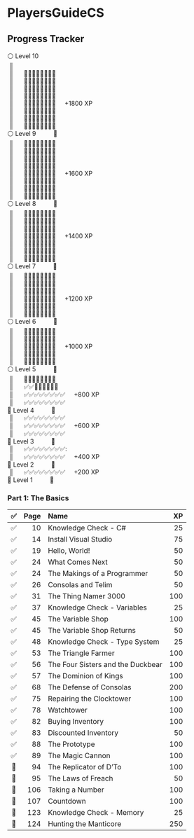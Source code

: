# PlayersGuideCS

## Progress Tracker

:white_circle: Level 10 <br/>
&nbsp;║<br/>
&nbsp;║&nbsp;&nbsp;&nbsp;&nbsp;&nbsp; :black_square_button::black_square_button::black_square_button::black_square_button::black_square_button::black_square_button::black_square_button::black_square_button: &nbsp;&nbsp;&nbsp; <br/>
&nbsp;║&nbsp;&nbsp;&nbsp;&nbsp;&nbsp; :black_square_button::black_square_button::black_square_button::black_square_button::black_square_button::black_square_button::black_square_button::black_square_button: &nbsp;&nbsp;&nbsp; <br/>
&nbsp;║&nbsp;&nbsp;&nbsp;&nbsp;&nbsp; :black_square_button::black_square_button::black_square_button::black_square_button::black_square_button::black_square_button::black_square_button::black_square_button: &nbsp;&nbsp;&nbsp; <br/>
&nbsp;║&nbsp;&nbsp;&nbsp;&nbsp;&nbsp; :black_square_button::black_square_button::black_square_button::black_square_button::black_square_button::black_square_button::black_square_button::black_square_button: &nbsp;&nbsp;&nbsp; <br/>
&nbsp;║&nbsp;&nbsp;&nbsp;&nbsp;&nbsp; :black_square_button::black_square_button::black_square_button::black_square_button::black_square_button::black_square_button::black_square_button::black_square_button: &nbsp;&nbsp;&nbsp; +1800 XP<br/>
&nbsp;║&nbsp;&nbsp;&nbsp;&nbsp;&nbsp; :black_square_button::black_square_button::black_square_button::black_square_button::black_square_button::black_square_button::black_square_button::black_square_button: &nbsp;&nbsp;&nbsp; <br/>
&nbsp;║&nbsp;&nbsp;&nbsp;&nbsp;&nbsp; :black_square_button::black_square_button::black_square_button::black_square_button::black_square_button::black_square_button::black_square_button::black_square_button: &nbsp;&nbsp;&nbsp; <br/>
&nbsp;║&nbsp;&nbsp;&nbsp;&nbsp;&nbsp; :black_square_button::black_square_button::black_square_button::black_square_button::black_square_button::black_square_button::black_square_button::black_square_button: &nbsp;&nbsp;&nbsp; <br/>
:white_circle: Level 9 &nbsp;&nbsp;&nbsp;&nbsp;&nbsp;&nbsp;&nbsp;&nbsp; :small_red_triangle: &nbsp;&nbsp;&nbsp;&nbsp;&nbsp;&nbsp; <br/>
&nbsp;║&nbsp;&nbsp;&nbsp;&nbsp;&nbsp; :black_square_button::black_square_button::black_square_button::black_square_button::black_square_button::black_square_button::black_square_button::black_square_button: &nbsp;&nbsp;&nbsp; <br/>
&nbsp;║&nbsp;&nbsp;&nbsp;&nbsp;&nbsp; :black_square_button::black_square_button::black_square_button::black_square_button::black_square_button::black_square_button::black_square_button::black_square_button: &nbsp;&nbsp;&nbsp; <br/>
&nbsp;║&nbsp;&nbsp;&nbsp;&nbsp;&nbsp; :black_square_button::black_square_button::black_square_button::black_square_button::black_square_button::black_square_button::black_square_button::black_square_button: &nbsp;&nbsp;&nbsp; <br/>
&nbsp;║&nbsp;&nbsp;&nbsp;&nbsp;&nbsp; :black_square_button::black_square_button::black_square_button::black_square_button::black_square_button::black_square_button::black_square_button::black_square_button: &nbsp;&nbsp;&nbsp; <br/>
&nbsp;║&nbsp;&nbsp;&nbsp;&nbsp;&nbsp; :black_square_button::black_square_button::black_square_button::black_square_button::black_square_button::black_square_button::black_square_button::black_square_button: &nbsp;&nbsp;&nbsp; +1600 XP<br/>
&nbsp;║&nbsp;&nbsp;&nbsp;&nbsp;&nbsp; :black_square_button::black_square_button::black_square_button::black_square_button::black_square_button::black_square_button::black_square_button::black_square_button: &nbsp;&nbsp;&nbsp; <br/>
&nbsp;║&nbsp;&nbsp;&nbsp;&nbsp;&nbsp; :black_square_button::black_square_button::black_square_button::black_square_button::black_square_button::black_square_button::black_square_button::black_square_button: &nbsp;&nbsp;&nbsp; <br/>
&nbsp;║&nbsp;&nbsp;&nbsp;&nbsp;&nbsp; :black_square_button::black_square_button::black_square_button::black_square_button::black_square_button::black_square_button::black_square_button::black_square_button: &nbsp;&nbsp;&nbsp; <br/>
:white_circle: Level 8 &nbsp;&nbsp;&nbsp;&nbsp;&nbsp;&nbsp;&nbsp;&nbsp; :small_red_triangle: &nbsp;&nbsp;&nbsp;&nbsp;&nbsp;&nbsp; <br/>
&nbsp;║&nbsp;&nbsp;&nbsp;&nbsp;&nbsp; :black_square_button::black_square_button::black_square_button::black_square_button::black_square_button::black_square_button::black_square_button::black_square_button: &nbsp;&nbsp;&nbsp; <br/>
&nbsp;║&nbsp;&nbsp;&nbsp;&nbsp;&nbsp; :black_square_button::black_square_button::black_square_button::black_square_button::black_square_button::black_square_button::black_square_button::black_square_button: &nbsp;&nbsp;&nbsp; <br/>
&nbsp;║&nbsp;&nbsp;&nbsp;&nbsp;&nbsp; :black_square_button::black_square_button::black_square_button::black_square_button::black_square_button::black_square_button::black_square_button::black_square_button: &nbsp;&nbsp;&nbsp; <br/>
&nbsp;║&nbsp;&nbsp;&nbsp;&nbsp;&nbsp; :black_square_button::black_square_button::black_square_button::black_square_button::black_square_button::black_square_button::black_square_button::black_square_button: &nbsp;&nbsp;&nbsp; +1400 XP<br/>
&nbsp;║&nbsp;&nbsp;&nbsp;&nbsp;&nbsp; :black_square_button::black_square_button::black_square_button::black_square_button::black_square_button::black_square_button::black_square_button::black_square_button: &nbsp;&nbsp;&nbsp; <br/>
&nbsp;║&nbsp;&nbsp;&nbsp;&nbsp;&nbsp; :black_square_button::black_square_button::black_square_button::black_square_button::black_square_button::black_square_button::black_square_button::black_square_button: &nbsp;&nbsp;&nbsp; <br/>
&nbsp;║&nbsp;&nbsp;&nbsp;&nbsp;&nbsp; :black_square_button::black_square_button::black_square_button::black_square_button::black_square_button::black_square_button::black_square_button::black_square_button: &nbsp;&nbsp;&nbsp; <br/>
:white_circle: Level 7 &nbsp;&nbsp;&nbsp;&nbsp;&nbsp;&nbsp;&nbsp;&nbsp; :small_red_triangle: &nbsp;&nbsp;&nbsp;&nbsp;&nbsp;&nbsp; <br/>
&nbsp;║&nbsp;&nbsp;&nbsp;&nbsp;&nbsp; :black_square_button::black_square_button::black_square_button::black_square_button::black_square_button::black_square_button::black_square_button::black_square_button: &nbsp;&nbsp;&nbsp; <br/>
&nbsp;║&nbsp;&nbsp;&nbsp;&nbsp;&nbsp; :black_square_button::black_square_button::black_square_button::black_square_button::black_square_button::black_square_button::black_square_button::black_square_button: &nbsp;&nbsp;&nbsp; <br/>
&nbsp;║&nbsp;&nbsp;&nbsp;&nbsp;&nbsp; :black_square_button::black_square_button::black_square_button::black_square_button::black_square_button::black_square_button::black_square_button::black_square_button: &nbsp;&nbsp;&nbsp; <br/>
&nbsp;║&nbsp;&nbsp;&nbsp;&nbsp;&nbsp; :black_square_button::black_square_button::black_square_button::black_square_button::black_square_button::black_square_button::black_square_button::black_square_button: &nbsp;&nbsp;&nbsp; +1200 XP<br/>
&nbsp;║&nbsp;&nbsp;&nbsp;&nbsp;&nbsp; :black_square_button::black_square_button::black_square_button::black_square_button::black_square_button::black_square_button::black_square_button::black_square_button: &nbsp;&nbsp;&nbsp; <br/>
&nbsp;║&nbsp;&nbsp;&nbsp;&nbsp;&nbsp; :black_square_button::black_square_button::black_square_button::black_square_button::black_square_button::black_square_button::black_square_button::black_square_button: &nbsp;&nbsp;&nbsp; <br/>
:white_circle: Level 6 &nbsp;&nbsp;&nbsp;&nbsp;&nbsp;&nbsp;&nbsp;&nbsp; :small_red_triangle: &nbsp;&nbsp;&nbsp;&nbsp;&nbsp;&nbsp; <br/>
&nbsp;║&nbsp;&nbsp;&nbsp;&nbsp;&nbsp; :black_square_button::black_square_button::black_square_button::black_square_button::black_square_button::black_square_button::black_square_button::black_square_button: &nbsp;&nbsp;&nbsp; <br/>
&nbsp;║&nbsp;&nbsp;&nbsp;&nbsp;&nbsp; :black_square_button::black_square_button::black_square_button::black_square_button::black_square_button::black_square_button::black_square_button::black_square_button: &nbsp;&nbsp;&nbsp; <br/>
&nbsp;║&nbsp;&nbsp;&nbsp;&nbsp;&nbsp; :black_square_button::black_square_button::black_square_button::black_square_button::black_square_button::black_square_button::black_square_button::black_square_button: &nbsp;&nbsp;&nbsp; +1000 XP<br/>
&nbsp;║&nbsp;&nbsp;&nbsp;&nbsp;&nbsp; :black_square_button::black_square_button::black_square_button::black_square_button::black_square_button::black_square_button::black_square_button::black_square_button: &nbsp;&nbsp;&nbsp; <br/>
&nbsp;║&nbsp;&nbsp;&nbsp;&nbsp;&nbsp; :black_square_button::black_square_button::black_square_button::black_square_button::black_square_button::black_square_button::black_square_button::black_square_button: &nbsp;&nbsp;&nbsp; <br/>
:white_circle: Level 5 &nbsp;&nbsp;&nbsp;&nbsp;&nbsp;&nbsp;&nbsp;&nbsp; :small_red_triangle: &nbsp;&nbsp;&nbsp;&nbsp;&nbsp;&nbsp; <br/>
&nbsp;║&nbsp;&nbsp;&nbsp;&nbsp;&nbsp; :black_square_button::black_square_button::black_square_button::black_square_button::black_square_button::black_square_button::black_square_button::black_square_button: &nbsp;&nbsp;&nbsp; <br/>
&nbsp;║&nbsp;&nbsp;&nbsp;&nbsp;&nbsp; :white_check_mark::white_check_mark::black_square_button::black_square_button::black_square_button::black_square_button::black_square_button::black_square_button: &nbsp;&nbsp;&nbsp; <br/>
&nbsp;║&nbsp;&nbsp;&nbsp;&nbsp;&nbsp; :white_check_mark::white_check_mark::white_check_mark::white_check_mark::white_check_mark::white_check_mark::white_check_mark::white_check_mark: &nbsp;&nbsp;&nbsp; +800 XP<br/>
&nbsp;║&nbsp;&nbsp;&nbsp;&nbsp;&nbsp; :white_check_mark::white_check_mark::white_check_mark::white_check_mark::white_check_mark::white_check_mark::white_check_mark::white_check_mark: &nbsp;&nbsp;&nbsp; <br/>
:large_blue_circle: Level 4 &nbsp;&nbsp;&nbsp;&nbsp;&nbsp;&nbsp;&nbsp;&nbsp; :small_red_triangle: &nbsp;&nbsp;&nbsp;&nbsp;&nbsp;&nbsp; <br/>
&nbsp;║&nbsp;&nbsp;&nbsp;&nbsp;&nbsp; :white_check_mark::white_check_mark::white_check_mark::white_check_mark::white_check_mark::white_check_mark::white_check_mark::white_check_mark: &nbsp;&nbsp;&nbsp; <br/>
&nbsp;║&nbsp;&nbsp;&nbsp;&nbsp;&nbsp; :white_check_mark::white_check_mark::white_check_mark::white_check_mark::white_check_mark::white_check_mark::white_check_mark::white_check_mark: &nbsp;&nbsp;&nbsp; +600 XP<br/>
&nbsp;║&nbsp;&nbsp;&nbsp;&nbsp;&nbsp; :white_check_mark::white_check_mark::white_check_mark::white_check_mark::white_check_mark::white_check_mark::white_check_mark::white_check_mark: &nbsp;&nbsp;&nbsp; <br/>
:large_blue_circle: Level 3 &nbsp;&nbsp;&nbsp;&nbsp;&nbsp;&nbsp;&nbsp;&nbsp; :small_red_triangle: &nbsp;&nbsp;&nbsp;&nbsp;&nbsp;&nbsp; <br/>
&nbsp;║&nbsp;&nbsp;&nbsp;&nbsp;&nbsp; :white_check_mark::white_check_mark::white_check_mark::white_check_mark::white_check_mark::white_check_mark::white_check_mark::white_check_mark:: &nbsp;&nbsp;&nbsp; <br/>
&nbsp;║&nbsp;&nbsp;&nbsp;&nbsp;&nbsp; :white_check_mark::white_check_mark::white_check_mark::white_check_mark::white_check_mark::white_check_mark::white_check_mark::white_check_mark: &nbsp;&nbsp;&nbsp; +400 XP<br/>
:large_blue_circle: Level 2 &nbsp;&nbsp;&nbsp;&nbsp;&nbsp;&nbsp;&nbsp;&nbsp; :small_red_triangle: &nbsp;&nbsp;&nbsp;&nbsp;&nbsp;&nbsp; <br/>
&nbsp;║&nbsp;&nbsp;&nbsp;&nbsp;&nbsp; :white_check_mark::white_check_mark::white_check_mark::white_check_mark::white_check_mark::white_check_mark::white_check_mark::white_check_mark: &nbsp;&nbsp;&nbsp; +200 XP<br/>
:large_blue_circle: Level 1 &nbsp;&nbsp;&nbsp;&nbsp;&nbsp;&nbsp;&nbsp;&nbsp; :small_red_triangle: &nbsp;&nbsp;&nbsp;&nbsp;&nbsp;&nbsp; <br/>

### Part 1: The Basics
| :white_check_mark: | <b>Page</b>  | <b>Name</b>  | <b>XP</b> |
| :---: | ---: | :--- | ---: | 
| :white_check_mark: | 10 | Knowledge Check - C# | 25 | 
| :white_check_mark: | 14 | Install Visual Studio | 75 |   
| :white_check_mark: | 19 | Hello, World! | 50 |   
| :white_check_mark: | 24 | What Comes Next | 50 |   
| :white_check_mark: | 24 | The Makings of a Programmer | 50 |   
| :white_check_mark: | 26 | Consolas and Telim | 50 |   
| :white_check_mark: | 31 | The Thing Namer 3000 | 100 |   
| :white_check_mark: | 37 | Knowledge Check - Variables | 25 |   
| :white_check_mark: | 45 | The Variable Shop | 100 |   
| :white_check_mark: | 45 | The Variable Shop Returns | 50 |   
| :white_check_mark: | 48 | Knowledge Check - Type System | 25 |   
| :white_check_mark: | 53 | The Triangle Farmer | 100 |   
| :white_check_mark: | 56 | The Four Sisters and the Duckbear | 100 |   
| :white_check_mark: | 57 | The Dominion of Kings | 100 |   
| :white_check_mark: | 68 | The Defense of Consolas | 200 |   
| :white_check_mark: | 75 | Repairing the Clocktower | 100 |   
| :white_check_mark: | 78 | Watchtower | 100 |   
| :white_check_mark: | 82 | Buying Inventory | 100 |   
| :white_check_mark: | 83 | Discounted Inventory | 50 |   
| :white_check_mark: | 88 | The Prototype | 100 |   
| :white_check_mark: | 89 | The Magic Cannon | 100 |   
| :black_square_button: | 94 | The Replicator of D’To | 100 |   
| :black_square_button: | 95 | The Laws of Freach | 50 |   
| :black_square_button: | 106 | Taking a Number | 100 |   
| :black_square_button: | 107 | Countdown | 100 |   
| :black_square_button: | 123 | Knowledge Check - Memory | 25 |   
| :black_square_button: | 124 | Hunting the Manticore | 250 |  